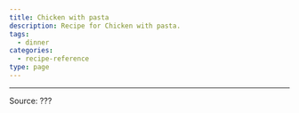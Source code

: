 ```yaml
---
title: Chicken with pasta
description: Recipe for Chicken with pasta.
tags:
  - dinner
categories:
  - recipe-reference
type: page
---
```


---

Source: ???